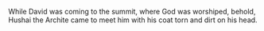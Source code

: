 While David was coming to the summit, where God was worshiped, behold, Hushai the Archite came to meet him with his coat torn and dirt on his head.
